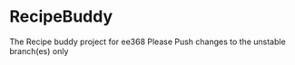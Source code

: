 # RecipeBuddy
The Recipe buddy project for ee368
Please Push changes to the unstable branch(es) only
